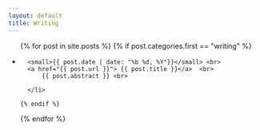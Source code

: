 ```yaml
---
layout: default
title: Writing
---
```

<div >
  <ul class="posts">
  {% for post in site.posts %}
    {% if post.categories.first == "writing"  %}
      <li>
      
      <small>{{ post.date | date: "%b %d, %Y"}}</small> <br>
      <a href="{{ post.url }}"> {{ post.title }}</a>  <br>   
          {{ post.abstract }} <br>
      
      </li>

    {% endif %}
  {% endfor %}
  </ul>
</div>
